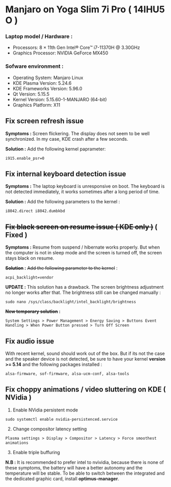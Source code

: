 # Manjaro on Yoga Slim 7i Pro ( 14IHU5 O )

### Laptop model / Hardware :

- Processors: 8 × 11th Gen Intel® Core™ i7-11370H @ 3.30GHz
- Graphics Processor: NVIDIA GeForce MX450

### Sofware environment :

- Operating System: Manjaro Linux
- KDE Plasma Version: 5.24.6
- KDE Frameworks Version: 5.96.0
- Qt Version: 5.15.5
- Kernel Version: 5.15.60-1-MANJARO (64-bit)
- Graphics Platform: X11


## Fix screen refresh issue

**Symptoms :** Screen flickering. The display does not seem to be well synchronized. In my case, KDE crash after a few seconds.

**Solution :** Add the following kernel paprameter: 

`i915.enable_psr=0`


## Fix internal keyboard detection issue

**Symptoms :** The laptop keyboard is unresponsive on boot. The keyboard is not detected immediately, it works sometimes after a long period of time.

**Solution :** Add the following parameters to the kernel : 

`i8042.direct i8042.dumbkbd`


## ~~Fix black screen on resume issue ( KDE only )~~ ( Fixed )

**Symptoms :** Resume from suspend / hibernate works properly. But when the computer is not in sleep mode and the screen is turned off, the screen stays black on resume.

**~~Solution~~ :** ~~Add the following parameter to the kernel~~ :

`acpi_backlight=vendor`

**UPDATE :** This solution has a drawback. The screen brightness adjustment no longer works after that. The brightness still can be changed manually :

`sudo nano /sys/class/backlight/intel_backlight/brightness`

**~~New temporary solution~~ :**

`System Settings > Power Management > Energy Saving > Buttons Event Handling > When Power Button pressed > Turn Off Screen`


## Fix audio issue

With recent kernel, sound should work out of the box. But if its not the case and the speaker device is not detected, be sure to have your kernel **version >= 5.14** and the following packages installed :

 `alsa-firmware, sof-firmware, alsa-ucm-conf, alsa-tools` 


 ## Fix choppy animations / video sluttering on KDE ( NVidia )
 
 1) Enable NVidia persistent mode
 
 `sudo systemctl enable nvidia-persistenced.service`
 
 2) Change compositor latency setting
 
 `Plasma settings > Display > Compositor > Latency > Force smoothest animations`
 
 3) Enable triple buffuring
 
**N.B :** It is recommended to prefer intel to nvividia, because there is none of these symptoms, the battery will have a better autonomy and the temperature will be stable. To be able to switch between the integrated and the dedicated graphic card, install **optimus-manager**.

